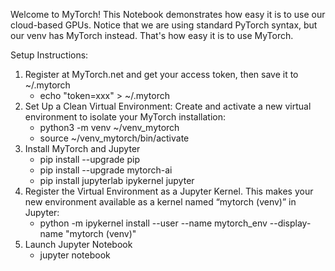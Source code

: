 Welcome to MyTorch!
This Notebook demonstrates how easy it is to use our cloud-based GPUs.
Notice that we are using standard PyTorch syntax, but our venv has MyTorch instead.
That's how easy it is to use MyTorch.

Setup Instructions:
1) Register at MyTorch.net and get your access token, then save it to ~/.mytorch
   - echo "token=xxx" > ~/.mytorch
2) Set Up a Clean Virtual Environment:
   Create and activate a new virtual environment to isolate your MyTorch installation:
   - python3 -m venv ~/venv_mytorch
   - source ~/venv_mytorch/bin/activate
3) Install MyTorch and Jupyter
   - pip install --upgrade pip
   - pip install --upgrade mytorch-ai
   - pip install jupyterlab ipykernel jupyter
4) Register the Virtual Environment as a Jupyter Kernel. This makes your new environment available as a kernel named “mytorch (venv)” in Jupyter:
   - python -m ipykernel install --user --name mytorch_env --display-name "mytorch (venv)"
5) Launch Jupyter Notebook
   - jupyter notebook
